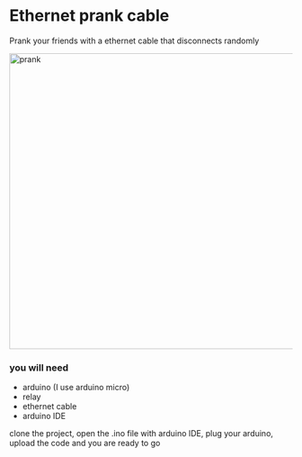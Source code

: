 # Ethernet prank cable
Prank your friends with a ethernet cable that disconnects randomly

<img width="811" height="525" alt="prank" src="https://github.com/user-attachments/assets/b3a4f4ce-f0b8-4c08-bcab-e5dcb6e7f144" />

### you will need
- arduino (I use arduino micro)
- relay
- ethernet cable
- arduino IDE

clone the project, open the .ino file with arduino IDE, plug your arduino, upload the code and you are ready to go
